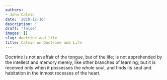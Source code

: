 ```yaml
---
authors:
- John Calvin
date: '2010-12-16'
description: ''
draft: 'false'
images: []
slug: doctrine-and-life
title: Calvin on Doctrine and Life
---
```


Doctrine is not an affair of the tongue, but of the life; is not apprehended by the intellect and memory merely, like other branches of learning; but it is received only when it possesses the whole soul, and finds its seat and habitation in the inmost recesses of the heart.
